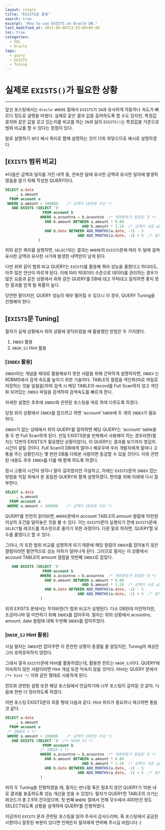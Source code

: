 ```yaml
---
layout: single
title: "EXISTS문 활용"
search: true
excerpt: "How to use EXISTS on Oracle DB."
last_modified_at: 2021-09-06T13:33:00+09:00
toc: true
categories:
  - SQL
  - Oracle
tags:
  - query
  - EXISTS
  - Tuning
---
```

# 실제로 `EXISTS()`가 필요한 상황

--------------------------------------------------------------------------------------------

앞선 포스팅에서는 `Oracle WHERE` 절에서 `EXISTS`가 `IN`과 유사하게 작동하나 속도가 빠르다 정도로 설명을 마쳤다.
실제로 같은 결과 값을 출력하도록 할 수도 있지만, 특정값 뭉치와 같은 값을 갖고 있는지를 비교를 하는 `IN`과 달리 `EXISTS()`는 특정값을 기준으로 범위 비교를 할 수 있다는 장점이 있다.

말로 설명하기 보다 예시 쿼리로 함께 설명하는 것이 더욱 와닿으므로 예시로 설명하겠다.

## [`EXISTS` 범위 비교]

※다음은 금액과 일자를 가진 내역 중, 연속한 달에 유사한 금액과 유사한 일자에 발생하였음을 알기 위해 작성한 QUERY이다.

```sql
SELECT a.date
     , a.amount
  FROM account a
 WHERE a.amount > 100000    /* 금액이 10만원 이상 */
   AND EXISTS (SELECT 'X'
                 FROM account b
                WHERE a.acountno = b.acountno  /* 계좌번호가 동일한 것 */
                  AND b.amount BETWEEN a.amount * 0.80
                                   AND b.amount * 1.20  /* 금액이 서로 ±20% 차이 */
                  AND b.date BETWEEN ADD_MONTHS(a.date, -1) - 5
                                 AND ADD_MONTHS(a.date, -1) + 5  /* 일자가 서로 ±5일 차이 */
               )
```

위와 같은 쿼리를 실행하면, `SELECT`되는 결과는 `WHERE`의 `EXISTS`문에 따라 두 달에 걸쳐 유사한 금액과 유사한 시기에 발생한 내역만이 남게 된다.

다만 위와 같이 범위 비교 QUERY는 `EXISTS`를 활용해 쿼리 성능을 올렸다고 하더라도, 아주 많은 연산이 따르게 된다. 이에 따라 빅데이터 수준으로 데이터를 관리하는 경우가 많은 요즘과 같은 상황에서 위와 같은 QUERY를 DB에 대고 무턱대고 질의하면 좋지 못한 결과를 얻게 될 확률이 높다.

당연한 말이지만, QUERY 성능이 매우 떨어질 수 있으니 이 경우, QUERY Tuning을 진행해야 한다.

## [`EXISTS`문 Tuning]

필자가 실제 상황에서 위의 상황에 맞닥뜨렸을 때 활용했던 방법은 두 가지였다.

1. `INDEX` 활용
2. `HASH_SJ` Hint 활용

### [`INDEX` 활용]

`INDEX`라는 개념을 제대로 활용해보지 못한 사람을 위해 간략하게 설명하자면, `INDEX` 는 RDBMS에서 검색 속도를 높이기 위한 기술이다. TABLE의 컬럼을 색인화(따로 파일로 저장하는 것을 일컬음)하여 검색 시 해당 TABLE의 record를 Full Scan하지 않고 색인화 되어있는 `INDEX` 파일을 검색하여 검색속도를 빠르게 한다.

자세한 설명은 추후에 `INDEX`와 관련된 포스팅을 따로 하여 다루도록 하겠다.

당장 위의 상황에서 `INDEX`를 잡으려고 하면 'account' table에 두 개의 `INDEX`가 필요하다.

`INDEX`가 없는 상태에서 위의 QUERY를 질의하면 해당 QUERY는 'account' table을 총 두 번 Full Scan하게 된다. 만일 EXISTS문을 반복해서 사용해야 하는 경우라면(필자는 12번의 EXISTS가 필요했던 상황이었다), 이 QUERY는 결과를 보기까지 영겁의 시간이 걸릴 것이다. Full Scan이 DB에게 얼마나 해로우며 우리 개발자에게 얼마나 고통을 주는 상황인지는 몇 번만 DB를 다뤄본 사람이면 동감할 수 있을 것이다. 이와 관련된 내용도 추후 `INDEX`를 다룰 때 함께 하도록 하겠다.

잠시 고통의 시간이 생각나 말이 길어졌지만 각설하고, 아래는 `EXISTS`문의 `INDEX` 잡는 방법을 직접 위에서 본 동일한 QUERY와 함께 설명하겠다. 편의를 위해 아래에 다시 첨부한다.

```sql
SELECT a.date
     , a.amount
  FROM account a
 WHERE a.amount > 100000    /* 금액이 10만원 이상 */
```

QUERY를 천천히 읽어보면, `WHERE`문에서 account TABLE의 amount 컬럼에 10만원 이상의 조건을 달아놓은 것을 볼 수 있다. 이는 `EXISTS`문이 실행되기 전에 `EXISTS`문에 `SELECT`될 레코드를 최소한으로 줄이기 위한 과정이다. 다른 말로 하자면, QUERY할 모수를 줄였다고 할 수 있다.

그러나, 이 또한 범위 비교를 실행하게 되기 때문에 해당 컬럼이 `INDEX`를 잡아놓지 않은 컬럼이라면 필연적으로 성능 저하가 일어나게 된다. 그러므로 필자는 이 상황에서 account TABLE의 amount 컬럼을 첫번째 `INDEX`로 잡았다.

```sql
   AND EXISTS (SELECT 'X'
                 FROM account b
                WHERE a.acountno = b.acountno  /* 계좌번호가 동일한 것 */
                  AND b.amount BETWEEN a.amount * 0.80
                                   AND b.amount * 1.20  /* 금액이 서로 ±20% 차이 */
                  AND b.date BETWEEN ADD_MONTHS(a.date, -1) - 5
                                 AND ADD_MONTHS(a.date, -1) + 5  /* 일자가 서로 ±5일 차이 */
                )
```

위의 EXISTS 문에서는 무자비한(?) 범위 비교가 실행된다. 다소 DB한테 미안하지만, 조금이나마 덜 미안하기 위해 `INDEX`를 잡아주자. 필자는 위의 상황에서 acountno, amount, date 컬럼에 대해 두번째 `INDEX`를 잡아주었다.

### [`HASH_SJ` Hint 활용]

사실 필자는 `INDEX`만 잡아주면 이 혼란한 상황이 종결될 줄 알았지만, Tuning의 세상은 그리 호락호락하지 않았다.

그래서 결국 `EXISTS`문에 Hint를 활용하였는데, 활용한 힌트는 `HASH_SJ`이다. QUERY에 익숙하지 않은 사람이라면 Hint 개념 또한 익숙지 않을 것이다. Hint는 QUERY 문에서 `/*+ hint */` 이와 같은 형태로 사용하게 된다.

힌트와 관련된 설명 또한 해당 포스팅에서 언급하기에 너무 포스팅이 길어질 것 같아, 다음에 한번 더 정리하도록 하겠다.

이번 포스팅 EXISTS문의 최종 형태 다음과 같다. Hint 위치가 중요하니 체크하면 좋을 것 같다.

```sql
SELECT a.date
     , a.amount
  FROM account a
 /* INDEX 1 */
 WHERE a.amount > 100000    /* 금액이 10만원 이상 */
   AND EXISTS (SELECT 'X' /*+ HASH_SJ */
                 FROM account b
                /* INDEX 2 */
                WHERE a.acountno = b.acountno  /* 계좌번호가 동일한 것 */
                  AND b.amount BETWEEN a.amount * 0.80
                                   AND b.amount * 1.20  /* 금액이 서로 ±20% 차이 */
                  AND b.date BETWEEN ADD_MONTHS(a.date, -1) - 5
                                 AND ADD_MONTHS(a.date, -1) + 5  /* 일자가 서로 ±5일 차이 */
                )
```

위의 두 Tuning을 진행하였을 때, 필자는 반나절 혹은 멈추지 않던 QUERY가 10분 내로 결과를 표출하도록 성능 개선을 얻을 수 있었다. 필자가 QUERY한 TABLE의 크기는 레코드가 총 2.5억 건이었으며, 첫 번째 `WHERE` 절에서 전체 모수에서 400만건 정도 SELECT되도록 상황을 설계하여 QUERY를 진행하였다.

지금까지 `EXISTS` 문과 관련된 포스팅을 읽어 주셔서 감사드리며, 혹 포스팅에서 궁금한 사항이나 잘못된 부분이 있다면 언제든지 필자에게 연락해 주시길 바랍니다 :)
